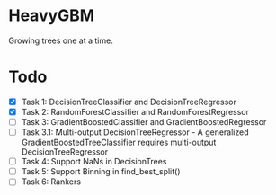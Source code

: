 # HeavyGBM

Growing trees one at a time.

# Todo

- [x] Task 1: DecisionTreeClassifier and DecisionTreeRegressor  
- [x] Task 2: RandomForestClassifier and RandomForestRegressor
- [ ] Task 3: GradientBoostedClassifier and GradientBoostedRegressor
- [ ] Task 3.1: Multi-output DecisionTreeRegressor - A generalized GradientBoostedTreeClassifier requires multi-output DecisionTreeRegressor
- [ ] Task 4: Support NaNs in DecisionTrees  
- [ ] Task 5: Support Binning in find_best_split()
- [ ] Task 6: Rankers